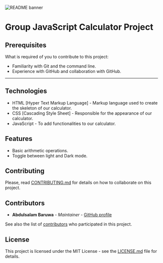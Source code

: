![README banner](./assets/images/readme-banner.png)
# Group JavaScript Calculator Project 

## Prerequisites
What is required of you to contribute to this project:

* Familiarity with Git and the command line.
* Experience with GitHub and collaboration with GitHub.
---
## Technologies
* HTML [Hyper Text Markup Language] - Markup language used to create the skeleton of our calculator.
* CSS  [Cascading Style Sheet] - Responsible for the appearance of our calculator.
* JavaScript - To add functionalities to our calculator.

## Features
* Basic arithmetic operations.
* Toggle between light and Dark mode.

## Contributing

Please, read [CONTRIBUTING.md](CONTRIBUTING.md) for details on how to collaborate on this project.

## Contributors
* **Abdulsalam Baruwa** - *Maintainer* - [GitHub profile](https://github.com/dmystical-coder)

See also the list of [contributors](CONTRIBUTORS.md) who participated in this project.

## License

This project is licensed under the MIT License - see the [LICENSE.md](LICENSE.md) file for details.
